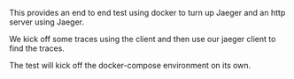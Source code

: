 This provides an end to end test using docker to turn up Jaeger and an http server using Jaeger.

We kick off some traces using the client and then use our jaeger client to find the traces.

The test will kick off the docker-compose environment on its own.
